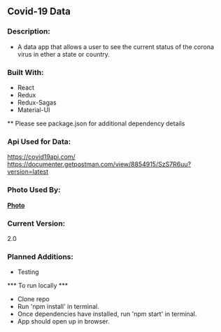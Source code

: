 ## Covid-19 Data

### Description:
- A data app that allows a user to see the current status of the corona virus in ether a state or country.

### Built With:
- React
- Redux
- Redux-Sagas
- Material-UI

** Please see package.json for additional dependency details

### Api Used for Data: 
https://covid19api.com/
https://documenter.getpostman.com/view/8854915/SzS7R6uu?version=latest

### Photo Used By: 
[**Photo**](https://www.ei-ie.org/en/detail/16723/covid-19-educators-call-for-global-solidarity-and-a-human-centred-approach-to-the-crisis)

### Current Version:
2.0

### Planned Additions:
- Testing 

*** To run locally ***

- Clone repo
- Run 'npm install' in terminal.
- Once dependencies have installed, run 'npm start' in terminal.
- App should open up in browser.

